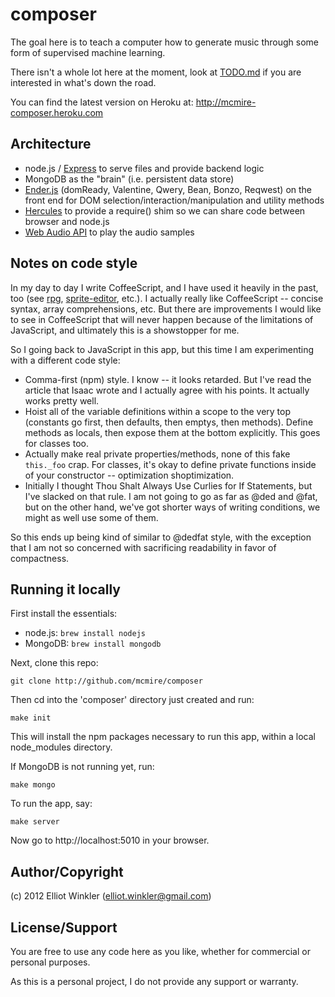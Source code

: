 # composer

The goal here is to teach a computer how to generate music through some form of
supervised machine learning.

There isn't a whole lot here at the moment, look at [TODO.md][TODO] if you
are interested in what's down the road.

You can find the latest version on Heroku at: <http://mcmire-composer.heroku.com>


## Architecture

* node.js / [Express][express] to serve files and provide backend logic
* MongoDB as the "brain" (i.e. persistent data store)
* [Ender.js][ender] (domReady, Valentine, Qwery, Bean, Bonzo, Reqwest) on the
  front end for DOM selection/interaction/manipulation and utility methods
* [Hercules][hercules] to provide a require() shim so we can share code between
  browser and node.js
* [Web Audio API][web-audio-api] to play the audio samples


## Notes on code style

In my day to day I write CoffeeScript, and I have used it heavily in the past,
too (see [rpg][], [sprite-editor][], etc.). I actually really like CoffeeScript
-- concise syntax, array comprehensions, etc. But there are improvements I would
like to see in CoffeeScript that will never happen because of the limitations of
JavaScript, and ultimately this is a showstopper for me.

So I going back to JavaScript in this app, but this time I am experimenting with
a different code style:

* Comma-first (npm) style. I know -- it looks retarded. But I've read the
  article that Isaac wrote and I actually agree with his points. It actually
  works pretty well.
* Hoist all of the variable definitions within a scope to the very top
  (constants go first, then defaults, then emptys, then methods). Define methods
  as locals, then expose them at the bottom explicitly. This goes for classes
  too.
* Actually make real private properties/methods, none of this fake `this._foo`
  crap. For classes, it's okay to define private functions inside of your
  constructor -- optimization shoptimization.
* Initially I thought Thou Shalt Always Use Curlies for If Statements, but I've
  slacked on that rule. I am not going to go as far as @ded and @fat, but on the
  other hand, we've got shorter ways of writing conditions, we might as well use
  some of them.

So this ends up being kind of similar to @dedfat style, with the exception
that I am not so concerned with sacrificing readability in favor of compactness.


## Running it locally

First install the essentials:

* node.js: `brew install nodejs`
* MongoDB: `brew install mongodb`

Next, clone this repo:

    git clone http://github.com/mcmire/composer

Then cd into the 'composer' directory just created and run:

    make init

This will install the npm packages necessary to run this app, within a
local node_modules directory.

If MongoDB is not running yet, run:

    make mongo

To run the app, say:

    make server

Now go to http://localhost:5010 in your browser.


## Author/Copyright

(c) 2012 Elliot Winkler (<elliot.winkler@gmail.com>)


## License/Support

You are free to use any code here as you like, whether for commercial
or personal purposes.

As this is a personal project, I do not provide any support or warranty.


[TODO]: TODO.md
[express]: http://expressjs.com/
[ender]: http://ender.jit.su/
[hercules]: https://github.com/rasmusrn/hercules
[web-audio-api]: https://dvcs.w3.org/hg/audio/raw-file/tip/webaudio/specification.html
[rpg]: http://github.com/mcmire/rpg
[sprite-editor]: http://github.com/mcmire/sprite-editor


